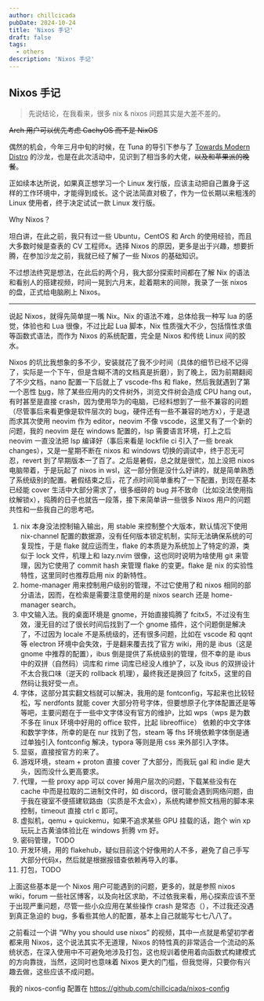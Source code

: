 ```yaml
---
author: chillcicada
pubDate: 2024-10-24
title: 'Nixos 手记'
draft: false
tags:
  - others
description: 'Nixos 手记'
---
```


## Nixos 手记

> 先说结论，在我看来，很多 nix & nixos 问题其实是大差不差的。

~~Arch 用户可以优先考虑 CachyOS 而不是 NixOS~~

偶然的机会，今年三月中旬的时候，在 Tuna 的导引下参与了 [Towards Modern Distro](https://tuna.moe/event/2024/towards-modern-distro/) 的沙龙，也是在此次活动中，见识到了相当多的大佬，~~以及和苹果派的晚餐~~。

正如续本达所说，如果真正想学习一个 Linux 发行版，应该主动把自己置身于这样的工作环境中，才能得到成长。这个说法简直对极了，作为一位长期以来粗浅的 Linux 使用者，终于决定试试一款 Linux 发行版。

Why Nixos？

坦白讲，在此之前，我只有过一些 Ubuntu，CentOS 和 Arch 的使用经验，而且大多数时候是查表的 CV 工程师x。选择 Nixos 的原因，更多是出于兴趣，想要折腾，在参加沙龙之前，我就已经了解了一些 Nixos 的基础知识。

不过想法终究是想法，在此后的两个月，我大部分探索时间都在了解 Nix 的语法和看别人的搭建视频，时间一晃到六月末，趁着期末的间隙，我录了一张 nixos 的盘，正式给电脑刷上 Nixos。

---

说起 Nixos，就得先简单提一嘴 Nix。Nix 的语法不难，总体给我一种写 lua 的感觉，体验也和 Lua 很像，不过比起 Lua 脚本，Nix 性质强大不少，包括惰性求值等函数式语法，而作为 Nixos 的系统配置，完全是 Nixos 和传统 Linux 间的胶水。

Nixos 的坑比我想象的多不少，安装就花了我不少时间（具体的细节已经不记得了，实际是一个下午，但是含糊不清的文档真是折磨），到了晚上，因为前期翻阅了不少文档，nano 配置一下后就上了 vscode-fhs 和 flake，然后我就遇到了第一个恶性 [bug](https://github.com/chillcicada/nixos-config/issues/5)，除了某些应用内的文件树外，浏览文件树会造成 CPU hang out，有时甚至是直接 crash，因为使用华为的电脑，已经料想到了一些不兼容的问题（尽管事后来看更像是软件层次的 bug，硬件还有一些不兼容的地方x），于是退而求其次使用 neovim 作为 editor，neovim 不像 vscode，这里又有了一个新的问题，我的 neovim 是在 windows 配置的，lsp 需要语言环境，打上之后 neovim 一直没法把 lsp 编译好（事后来看是 lockfile ci 引入了一些 break changes），又是一星期不断在 nixos 和 windows 切换的调试中，终于忍无可忍，revert 到了早期版本一了百了。之后是暑假，总之就是很忙，加上没把 nixos 电脑带着，于是玩起了 nixos in wsl，这一部分倒是没什么好讲的，就是简单熟悉了系统级别的配置。暑假结束之后，花了点时间简单重构了一下配置，到现在基本已经能 cover 生活中大部分需求了，很多细碎的 bug 并不致命（比如没法使用指纹解锁x），捣腾的日子也就告一段落，接下来简单讲一些很多 Nixos 用户的问题共性和一些我自己的思考吧。

1. nix 本身没法控制输入输出，用 stable 来控制整个大版本，默认情况下使用 nix-channel 配置的数据源，没有任何版本锁定机制，实际无法确保系统的可复现性，于是 flake 就应运而生，flake 的本质是为系统加上了特定的源，类似于 lock 文件，机理上和 lazy.nvim 很像，这也同时说明为啥使用 git 来管理，因为它使用了 commit hash 来管理 flake 的变更。flake 是 nix 的实验性特性，这里同时也推荐启用 nix 的新特性。
2. home-manager 用来控制用户级别的管理，不过它使用了和 nixos 相同的部分语法，因而，在检索是需要注意使用的是 nixos search 还是 home-manager search。
3. 中文输入法。我的桌面环境是 gnome，开始直接捣腾了 fcitx5，不过没有生效，漫无目的过了很长时间后找到了一个 gnome 插件，这个问题倒是解决了，不过因为 locale 不是系统级的，还有很多问题，比如在 vscode 和 qqnt 等 electron 环境中会失效，于是翻来覆去找了官方 wiki，用的是 ibus（这是 gnome 中推荐的配置），ibus 倒是提供了系统级别的管理，但不幸的是 ibus 中的双拼（自然码）词库和 rime 词库已经没人维护了，以及 ibus 的双拼设计不太合我口味（逆天的 rollback 机理），最终我还是换回了 fcitx5，这里的自然码让我好受一点。
4. 字体，这部分其实翻文档就可以解决，我用的是 fontconfig，写起来也比较轻松，写 nerdfonts 就能 cover 大部分符号字体，但要想原子化字体配置还是等等吧，主要问题在于一些中文字体没有官方的维护，比如 wps（wps 是为数不多在 linux 环境中好用的 office 软件，比起 libreoffiice） 依赖的中文字体和数学字体，所幸的是在 nur 找到了包，steam 等 fhs 环境依赖字体倒是通过单独引入 fontconfig 解决，typora 等则是用 css 来外部引入字体。
5. 显驱，直接按官方的来了。
6. 游戏环境，steam + proton 直接 cover 了大部分，而我玩 gal 和 indie 是大头，因而没什么更高要求。
7. 代理，一些 proxy app 可以 cover 掉用户层次的问题，下载某些没有在 cache 中而是拉取的二进制文件时，如 discord，很可能会遇到网络问题，由于我在寝室不便搭建软路由（实质是不太会x），系统构建参照文档用的脚本来控制，timeout 直接 ctrl c 即可。
8. 虚拟机，qemu + quickemu，如果不追求某些 GPU 挂载的话，跑个 win xp 玩玩上古黄油体验比在 windows 折腾 vm 好。
9. 密码管理，TODO
10. 开发环境，用的 flakehub，疑似目前这个好像用的人不多，避免了自己手写大部分代码x，然后就是根据报错查依赖再导入的事。
11. 打包，TODO

上面这些基本是一个 Nixos 用户可能遇到的问题，更多的，就是参照 nixos wiki，forum 一些社区博客，以及向社区求助，不过依我来看，用心探索应该不至于出现严重问题，尽管一些小众应用在某些操作 crash 是常态（），不过我还没遇到真正急迫的 bug，多看些其他人的配置，基本上自己就能写七七八八了。

之前看过一个讲 “Why you should use nixos” 的视频，其中一点就是希望初学者都来用 Nixos，这个说法其实不无道理，Nixos 的特性真的非常适合一个流动的系统状态，在深入使用中不可避免地涉及打包，这也规训着使用着向函数式构建模式的方向靠拢，当然，这同时也意味着 Nixos 更大的门槛，但我觉得，只要你有兴趣去做，这些应该不成问题。

我的 nixos-config 配置在 <https://github.com/chillcicada/nixos-config>
